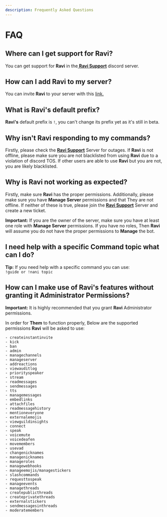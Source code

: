 ```yaml
---
description: Frequently Asked Questions
---
```


# FAQ

## Where can I get support for **Ravi**?

You can get support for **Ravi** in the[ ](https://discord.gg/fDbpPDkaMU)[**Ravi Support**](https://discord.gg/gv2vjKqZP7) discord server.

## How can I add **Ravi** to my server?

You can invite **Ravi** to your server with this [link.](https://bit.ly/raviticket)

## What is **Ravi**'s default prefix?

**Ravi's** default prefix is `!`, you can't change its prefix yet as it's still in beta.

## Why isn't **Ravi** responding to my commands?

Firstly, please check the [**Ravi Support**](https://discord.gg/gv2vjKqZP7) Server for outages. If **Ravi** is not offline, please make sure you are not blacklisted from using **Ravi** due to a violation of discord TOS. If other users are able to use **Ravi** but you are not, you are likely blacklisted.

## Why is **Ravi** not working as expected?

Firstly, make sure **Ravi** has the proper permissions. Additionally, please make sure you have **Manage Server** permissions and that They are not offline. If neither of these is true, please join the [**Ravi Support**](https://discord.gg/gv2vjKqZP7) Server and create a new ticket.

**Important:** If you are the owner of the server, make sure you have at least one role with **Manage Server** permissions. If you have no roles, Then **Ravi** will assume you do not have the proper permissions to **Manage** the bot.

## I need help with a specific Command topic what can I do?

**Tip:** If you need help with a specific command you can use:\
`!guide or !nani topic`

## **How can I make use of Ravi's features without granting it Administrator Permissions?**

**Important:** It is highly recommended that you grant **Ravi** Administrator permissions.

In order for **Them** to function properly, Below are the supported permissions **Ravi** will be asked to use:

```
- createinstantinvite
- kick
- ban
- admin
- managechannels
- manageserver
- addreactions
- viewauditlog
- priorityspeaker
- stream
- readmessages
- sendmessages
- tts
- managemessages
- embedlinks
- attachfiles
- readmessagehistory
- mentioneveryone
- externalemojis
- viewguildinsights
- connect
- speak
- voicemute
- voicedeafen
- movemembers
- usevad
- changenicknames
- managenicknames
- manageroles
- managewebhooks
- manageemojis/managestickers
- slashcommands
- requesttospeak
- manageevents
- managethreads
- createpublicthreads
- createprivatethreads
- externalstickers
- sendmessagesinthreads
- moderatemembers
```
